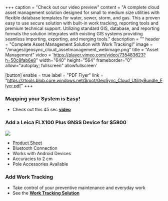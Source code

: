 +++
caption = "Check out our video preview"
content = "A complete cloud asset management solution designed for small to medium size utilities with flexible database templates for water, sewer, storm, and gas.  This a proven easy to use secure solution with built-in work tracking, reporting tools and premium technical support.  Utilizing standard GIS, database, and reporting formats the solution integrates with existing GIS systems providing seamless importing, exporting, and merging tools."
description = ""
header = "Complete Asset Management Solution with Work Tracking!"
image = "/images/geosync_cloud_assetmanagement_webimage.png"
title = "Asset Management"
video = 'https://player.vimeo.com/video/735483623?h=50c8fab6e8" width="640" height="564" frameborder="0" allow="autoplay; fullscreen" allowfullscreen'

[button]
enable = true
label = "PDF Flyer"
link = "https://ztools.blob.core.windows.net/$root/GeoSync_Cloud_UtilityBundle_Flyer.pdf"
+++

### Mapping your System is Easy!

* Check out this 45 sec **[video](https://vimeo.com/734988953)**

### Add a Leica FLX100 Plus GNSS Device for $5800

![](/images/leica_zeno_flx100.png)

* [Product Sheet](https://ztools.blob.core.windows.net/$root/Leica%20Zeno%20FLX100%20plus%20DS%20971467%200522%20en.pdf)
* Bluetooth Connection
* Works with Android Devices
* Accuracies to 2 cm
* Pole Accessories Available

### Add Work Tracking

* Take control of your preventive maintenance and everyday work
* See the **[Work Tracking Solution](https://start.geosync.cloud/solutions/work-tracking/)**
